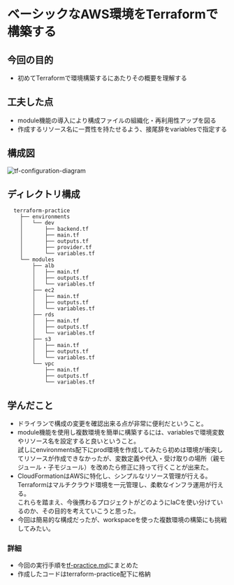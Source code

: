 # ベーシックなAWS環境をTerraformで構築する
## 今回の目的
 - 初めてTerraformで環境構築するにあたりその概要を理解する
## 工夫した点
 - module機能の導入により構成ファイルの組織化・再利用性アップを図る
 - 作成するリソース名に一貫性を持たせるよう、接尾辞をvariablesで指定する
## 構成図
![tf-configuration-diagram](/images/other/tf-configuration-diagram.png)
## ディレクトリ構成
```
  terraform-practice
    ├── environments
    │   └── dev
    │       ├── backend.tf
    │       ├── main.tf
    │       ├── outputs.tf
    │       ├── provider.tf
    │       └── variables.tf
    └── modules
        ├── alb
        │   ├── main.tf
        │   ├── outputs.tf
        │   └── variables.tf
        ├── ec2
        │   ├── main.tf
        │   ├── outputs.tf
        │   └── variables.tf
        ├── rds
        │   ├── main.tf
        │   ├── outputs.tf
        │   └── variables.tf
        ├── s3
        │   ├── main.tf
        │   ├── outputs.tf
        │   └── variables.tf
        └── vpc
            ├── main.tf
            ├── outputs.tf
            └── variables.tf  
```
## 学んだこと
 - ドライランで構成の変更を確認出来る点が非常に便利だということ。
 - module機能を使用し複数環境を簡単に構築するには、variablesで環境変数やリソース名を設定すると良いということ。  
   試しにenvironments配下にprod環境を作成してみたら初めは環境が衝突してリソースが作成できなかったが、変数定義や代入・受け取りの場所（親モジュール・子モジュール）を改めたら修正に持って行くことが出来た。
 - CloudFormationはAWSに特化し、シンプルなリソース管理が行える。  
   Terraformはマルチクラウド環境を一元管理し、柔軟なインフラ運用が行える。  
   これらを踏まえ、今後携わるプロジェクトがどのようにIaCを使い分けているのか、その目的を考えていこうと思った。
 - 今回は簡易的な構成だったが、workspaceを使った複数環境の構築にも挑戦してみたい。 
### 詳細
 - 今回の実行手順を[tf-practice.md](/tf-practice.md)にまとめた  
 - 作成したコードはterraform-practice配下に格納  

